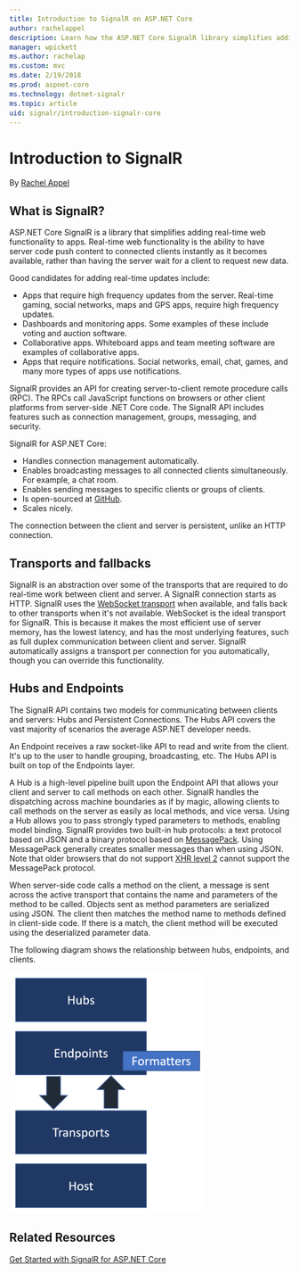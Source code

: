 ```yaml
---
title: Introduction to SignalR on ASP.NET Core
author: rachelappel
description: Learn how the ASP.NET Core SignalR library simplifies adding real-time web functionality to apps.
manager: wpickett
ms.author: rachelap
ms.custom: mvc
ms.date: 2/19/2018
ms.prod: aspnet-core
ms.technology: dotnet-signalr
ms.topic: article
uid: signalr/introduction-signalr-core
---
```

# Introduction to SignalR

By [Rachel Appel](https://twitter.com/rachelappel)

## What is SignalR?

ASP.NET Core SignalR is a library that simplifies adding real-time web functionality to apps. Real-time web functionality is the ability to have server code push content to connected clients instantly as it becomes available, rather than having the server wait for a client to request new data.

Good candidates for adding real-time updates include:

* Apps that require high frequency updates from the server. Real-time gaming, social networks, maps and GPS apps, require high frequency updates.
* Dashboards and monitoring apps. Some examples of these include voting and auction software.
* Collaborative apps. Whiteboard apps and team meeting software are examples of collaborative apps.
* Apps that require notifications. Social networks, email, chat, games, and many more types of apps use notifications.

SignalR provides an API for creating server-to-client remote procedure calls (RPC). The RPCs call JavaScript functions on browsers or other client platforms from server-side .NET Core code. The SignalR API includes features such as connection management, groups,  messaging, and security.

SignalR for ASP.NET Core:

* Handles connection management automatically.
* Enables broadcasting messages to all connected clients simultaneously. For example, a chat room.
* Enables sending messages to specific clients or groups of clients.
* Is open-sourced at [GitHub](https://github.com/aspnet/SignalR).
* Scales nicely.

The connection between the client and server is persistent, unlike an HTTP connection. 

## Transports and fallbacks

 SignalR is an abstraction over some of the transports that are required to do real-time work between client and server. A SignalR connection starts as HTTP. SignalR uses the [WebSocket transport](https://tools.ietf.org/html/rfc7118) when available, and falls back to other transports when it's not available. WebSocket is the ideal transport for SignalR. This is because it makes the most efficient use of server memory, has the lowest latency, and has the most underlying features, such as full duplex communication between client and server. SignalR automatically assigns a transport per connection for you automatically, though you can override this functionality.

## Hubs and Endpoints

The SignalR API contains two models for communicating between clients and servers: Hubs and Persistent Connections. The Hubs API covers the vast majority of scenarios the average ASP.NET developer needs.

An Endpoint receives a raw socket-like API to read and write from the client. It's up to the user to handle grouping, broadcasting, etc. The Hubs API is built on top of the Endpoints layer.

A Hub is a high-level pipeline built upon the Endpoint API that allows your client and server to call methods on each other. SignalR handles the dispatching across machine boundaries as if by magic, allowing clients to call methods on the server as easily as local methods, and vice versa. Using a Hub allows you to pass strongly typed parameters to methods, enabling model binding. SignalR provides two built-in hub protocols: a text protocol based on JSON and a binary protocol based on [MessagePack](http://msgpack.org/). Using  MessagePack generally creates smaller messages than when using JSON. Note that older browsers that do not support [XHR level 2](https://caniuse.com/#feat=xhr2) cannot support the MessagePack protocol.

When server-side code calls a method on the client, a message is sent across the active transport that contains the name and parameters of the method to be called. Objects sent as method parameters are serialized using JSON. The client then matches the method name to methods defined in client-side code. If there is a match, the client method will be executed using the deserialized parameter data.

The following diagram shows the relationship between hubs, endpoints, and clients.

![SignalR architecture diagram](introduction-signalr-core/_static/signalr-core-architecture.png)

## Related Resources

[Get Started with SignalR for ASP.NET Core](get-started-signalr-core)